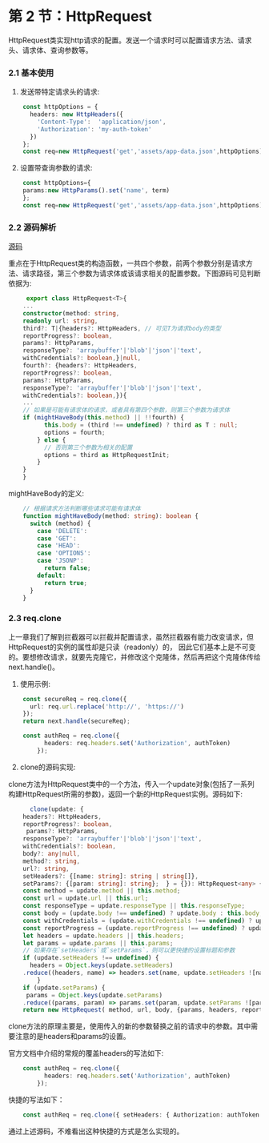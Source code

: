 # 第 2 节：HttpRequest

HttpRequest类实现http请求的配置。发送一个请求时可以配置请求方法、请求头、请求体、查询参数等。

### 2.1 基本使用
1. 发送带特定请求头的请求:

``` typescript
    const httpOptions = {
      headers: new HttpHeaders({
        'Content-Type':  'application/json',
        'Authorization': 'my-auth-token'
      })
    };
    const req=new HttpRequest('get','assets/app-data.json',httpOptions);
```

2. 设置带查询参数的请求:

``` typescript
    const httpOptions={
    params:new HttpParams().set('name', term)
    };
    const req=new HttpRequest('get','assets/app-data.json',httpOptions);
```

### 2.2 源码解析

[源码](https://github.com/angular/angular/blob/master/packages/common/http/src/request.ts)

重点在于HttpRequest类的构造函数，一共四个参数，前两个参数分别是请求方法、请求路径，第三个参数为请求体或该请求相关的配置参数。下图源码可见判断依据为:

``` typescript
     export class HttpRequest<T>{
    ...
    constructor(method: string, 
    readonly url: string, 
    third?: T|{headers?: HttpHeaders, // 可见T为请求body的类型
    reportProgress?: boolean,
    params?: HttpParams,
    responseType?: 'arraybuffer'|'blob'|'json'|'text',
    withCredentials?: boolean,}|null,
    fourth?: {headers?: HttpHeaders,
    reportProgress?: boolean,
    params?: HttpParams,
    responseType?: 'arraybuffer'|'blob'|'json'|'text',
    withCredentials?: boolean,}){
    ...
    // 如果是可能有请求体的请求，或者具有第四个参数，则第三个参数为请求体
    if (mightHaveBody(this.method) || !!fourth) {
          this.body = (third !== undefined) ? third as T : null;
          options = fourth;
        } else {
          // 否则第三个参数为相关的配置
          options = third as HttpRequestInit;
        }
    }
    }
```

mightHaveBody的定义:

``` typescript
    // 根据请求方法判断哪些请求可能有请求体
    function mightHaveBody(method: string): boolean {
      switch (method) {
        case 'DELETE':
        case 'GET':
        case 'HEAD':
        case 'OPTIONS':
        case 'JSONP':
          return false;
        default:
          return true;
      }
    }
```

### 2.3 req.clone

上一章我们了解到拦截器可以拦截并配置请求，虽然拦截器有能力改变请求，但 HttpRequest的实例的属性却是只读（readonly）的， 因此它们基本上是不可变的。要想修改请求，就要先克隆它，并修改这个克隆体，然后再把这个克隆体传给 next.handle()。

1. 使用示例:

``` typescript
    const secureReq = req.clone({
      url: req.url.replace('http://', 'https://')
    });
    return next.handle(secureReq);

    const authReq = req.clone({
          headers: req.headers.set('Authorization', authToken)
        });
```

2. clone的源码实现:

clone方法为HttpRequest类中的一个方法，传入一个update对象(包括了一系列构建HttpRequest所需的参数)，返回一个新的HttpRequest实例。源码如下:

``` typescript
      clone(update: {
    headers?: HttpHeaders,
    reportProgress?: boolean,
     params?: HttpParams,
    responseType?: 'arraybuffer'|'blob'|'json'|'text',
    withCredentials?: boolean,
    body?: any|null,
    method?: string,
    url?: string, 
    setHeaders?: {[name: string]: string | string[]},
    setParams?: {[param: string]: string};  } = {}): HttpRequest<any> {    
    const method = update.method || this.method;    
    const url = update.url || this.url;    
    const responseType = update.responseType || this.responseType;  
    const body = (update.body !== undefined) ? update.body : this.body;   
    const withCredentials = (update.withCredentials !== undefined) ? update.withCredentials : this.withCredentials; 
    const reportProgress = (update.reportProgress !== undefined) ? update.reportProgress : this.reportProgress; 
    let headers = update.headers || this.headers;   
    let params = update.params || this.params;
    // 如果存在`setHeaders`或`setParams`，则可以更快捷的设置标题和参数
    if (update.setHeaders !== undefined) {     
      headers = Object.keys(update.setHeaders)
    .reduce((headers, name) => headers.set(name, update.setHeaders ![name]), headers);
        } 
    if (update.setParams) {        
     params = Object.keys(update.setParams)
    .reduce((params, param) => params.set(param, update.setParams ![param]), params);    }  
    return new HttpRequest( method, url, body, {params, headers, reportProgress, responseType, withCredentials,}); }
```

clone方法的原理主要是，使用传入的新的参数替换之前的请求中的参数。其中需要注意的是headers和params的设置。

官方文档中介绍的常规的覆盖headers的写法如下:

``` typescript
    const authReq = req.clone({
          headers: req.headers.set('Authorization', authToken)
        });
```
快捷的写法如下：

``` typescript
    const authReq = req.clone({ setHeaders: { Authorization: authToken } });
```

通过上述源码，不难看出这种快捷的方式是怎么实现的。